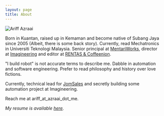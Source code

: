 ```yaml
---
layout: page
title: About
---
```


<img src="{{ site.baseurl }}assets/photo.jpeg" alt="Ariff Azraai">

Born in Kuantan, raised up in Kemaman and become native of Subang Jaya since 2005 (Albeit, there is some back story). Currently, read Mechatronics in Universiti Teknologi Malaysia. Senior principal at [MentariWorks](http://mentariworks.com), director at [Imagineering](http://imagineering.my) and editor at [RENTAS & Coffeenion](http://rentas.institute).

"I build robot" is not accurate terms to describe me. Dabble in automation and software engineering. Prefer to read philosophy and history over love fictions.

Currently, technical lead for [JomSales](https://jomsales.com) and secretly building some automation project at Imagineering.

Reach me at ariff_at_azraai_dot_me.

_My resume is available [here](/resume.pdf)._